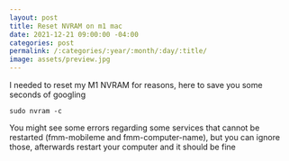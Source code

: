 ```yaml
---
layout: post
title: Reset NVRAM on m1 mac
date: 2021-12-21 09:00:00 -04:00
categories: post
permalink: /:categories/:year/:month/:day/:title/
image: assets/preview.jpg
---
```


I needed to reset my M1 NVRAM for reasons, here to save you some seconds of googling

```
sudo nvram -c
```

You might see some errors regarding some services that cannot be restarted (fmm-mobileme and fmm-computer-name), but you can ignore those, afterwards restart your computer and it should be fine
